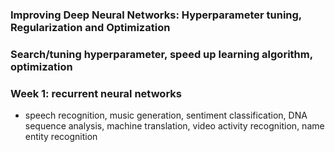 ### Improving Deep Neural Networks: Hyperparameter tuning, Regularization and Optimization
### Search/tuning hyperparameter, speed up learning algorithm, optimization
### Week 1: recurrent neural networks
  * speech recognition, music generation, sentiment classification, DNA sequence analysis, machine translation, video activity recognition, name entity recognition



<br/><br/>
